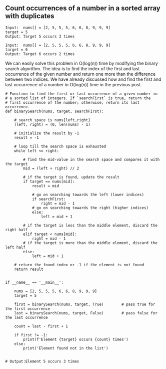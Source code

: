## Count occurrences of a number in a sorted array with duplicates
```
Input:  nums[] = [2, 5, 5, 5, 6, 6, 8, 9, 9, 9]
target = 5 
Output: Target 5 occurs 3 times  

Input:  nums[] = [2, 5, 5, 5, 6, 6, 8, 9, 9, 9]
target = 6 
Output: Target 6 occurs 2 times
```

We can easily solve this problem in O(log(n)) time by modifying the binary search algorithm. The idea is to find the index of the first and last occurrence of the given number and return one more than the difference between two indices. We have already discussed how and find the first and last occurrence of a number in O(log(n)) time in the previous post.
```
# Function to find the first or last occurrence of a given number in
# a sorted list of integers. If `searchFirst` is true, return the
# first occurrence of the number; otherwise, return its last occurrence.
def binarySearch(nums, target, searchFirst):
 
    # search space is nums[left…right]
    (left, right) = (0, len(nums) - 1)
 
    # initialize the result by -1
    result = -1
 
    # loop till the search space is exhausted
    while left <= right:
 
        # find the mid-value in the search space and compares it with the target
        mid = (left + right) // 2
 
        # if the target is found, update the result
        if target == nums[mid]:
            result = mid
 
            # go on searching towards the left (lower indices)
            if searchFirst:
                right = mid - 1
            # go on searching towards the right (higher indices)
            else:
                left = mid + 1
 
        # if the target is less than the middle element, discard the right half
        elif target < nums[mid]:
            right = mid - 1
        # if the target is more than the middle element, discard the left half
        else:
            left = mid + 1
 
    # return the found index or -1 if the element is not found
    return result
 
 
if __name__ == '__main__':
 
    nums = [2, 5, 5, 5, 6, 6, 8, 9, 9, 9]
    target = 5
 
    first = binarySearch(nums, target, True)        # pass true for the first occurrence
    last = binarySearch(nums, target, False)        # pass false for the last occurrence
 
    count = last - first + 1
 
    if first != -1:
        print(f'Element {target} occurs {count} times')
    else:
        print('Element found not in the list')
 

# Output:Element 5 occurs 3 times
```